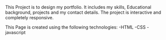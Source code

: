 This Project is to design my portfolio.
It includes my skills, Educational background, projects and my contact details.
The project is interactive and completely responsive.

This Page is created using the following technologies:
-HTML
-CSS
-javascript

